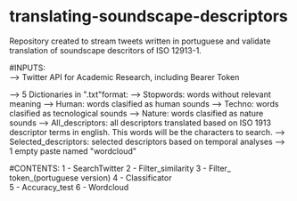 # translating-soundscape-descriptors
Repository created to stream tweets written in portuguese and validate translation of soundscape descritors of ISO 12913-1. 

#INPUTS:				
--> Twitter API for Academic Research, including Bearer Token
   
--> 5 Dictionaries in ".txt"format:
		--> Stopwords: words without relevant meaning
		--> Human: words clasified as human sounds
    --> Techno:  words clasified as tecnological sounds
    --> Nature:  words clasified as nature sounds
    --> All_descriptors: all descriptors translated based on ISO 1913 descriptor terms in english. This words will be the characters to search.
    --> Selected_descriptors: selected descriptors based on temporal analyses
--> 1 empty paste named "wordcloud"

#CONTENTS:
1 - SearchTwitter
2 - Filter_similarity
3 - Filter_ token_(portuguese version)
4 - Classificator  
5 - Accuracy_test
6 - Wordcloud
	
